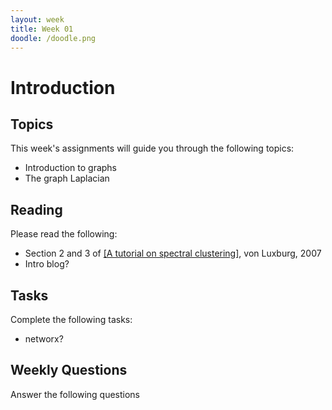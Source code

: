 ```yaml
---
layout: week
title: Week 01
doodle: /doodle.png
---
```


# Introduction

## Topics

This week's assignments will guide you through the following topics:
- Introduction to graphs
- The graph Laplacian
    

## Reading

Please read the following:
- Section 2 and 3 of  [[A tutorial on spectral clustering]](https://link.springer.com/article/10.1007/s11222-007-9033-z), von Luxburg, 2007 
- Intro blog?
  

## Tasks

Complete the following tasks:
* networx?

## Weekly Questions

Answer the following questions
